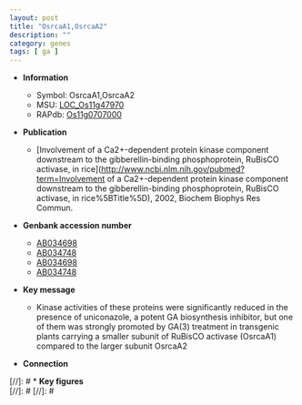 ```yaml
---
layout: post
title: "OsrcaA1,OsrcaA2"
description: ""
category: genes
tags: [ ga ]
---
```


* **Information**  
    + Symbol: OsrcaA1,OsrcaA2  
    + MSU: [LOC_Os11g47970](http://rice.plantbiology.msu.edu/cgi-bin/ORF_infopage.cgi?orf=LOC_Os11g47970)  
    + RAPdb: [Os11g0707000](http://rapdb.dna.affrc.go.jp/viewer/gbrowse_details/irgsp1?name=Os11g0707000)  

* **Publication**  
    + [Involvement of a Ca2+-dependent protein kinase component downstream to the gibberellin-binding phosphoprotein, RuBisCO activase, in rice](http://www.ncbi.nlm.nih.gov/pubmed?term=Involvement of a Ca2+-dependent protein kinase component downstream to the gibberellin-binding phosphoprotein, RuBisCO activase, in rice%5BTitle%5D), 2002, Biochem Biophys Res Commun.

* **Genbank accession number**  
    + [AB034698](http://www.ncbi.nlm.nih.gov/nuccore/AB034698)
    + [AB034748](http://www.ncbi.nlm.nih.gov/nuccore/AB034748)
    + [AB034698](http://www.ncbi.nlm.nih.gov/nuccore/AB034698)
    + [AB034748](http://www.ncbi.nlm.nih.gov/nuccore/AB034748)

* **Key message**  
    + Kinase activities of these proteins were significantly reduced in the presence of uniconazole, a potent GA biosynthesis inhibitor, but one of them was strongly promoted by GA(3) treatment in transgenic plants carrying a smaller subunit of RuBisCO activase (OsrcaA1) compared to the larger subunit OsrcaA2

* **Connection**  

[//]: # * **Key figures**  
[//]: # 
[//]: # 
